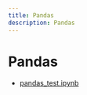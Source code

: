 ```yaml
---
title: Pandas
description: Pandas
---
```


# Pandas

- [pandas_test.ipynb](_docs/pandas/pandas_test.ipynb)
